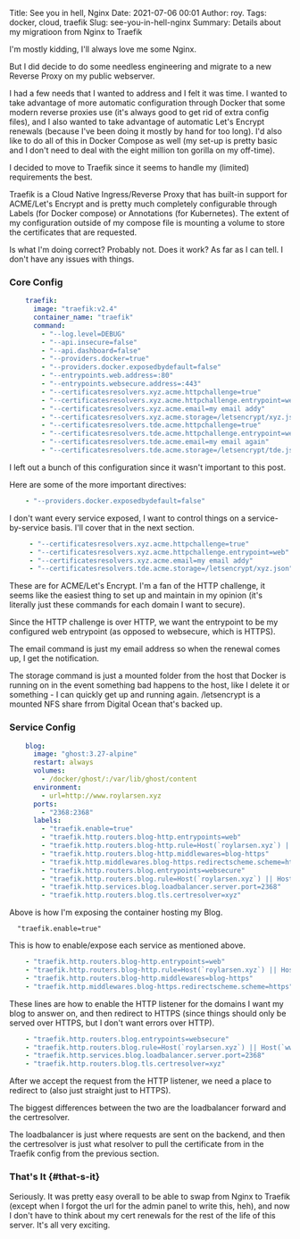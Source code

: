 Title: See you in hell, Nginx
Date: 2021-07-06 00:01
Author: roy.
Tags: docker, cloud, traefik
Slug: see-you-in-hell-nginx
Summary: Details about my migratioon from Nginx to Traefik

I'm mostly kidding, I'll always love me some Nginx.

But I did decide to do some needless engineering and migrate to a new Reverse Proxy on my public webserver.

I had a few needs that I wanted to address and I felt it was time. I wanted to take advantage of more automatic configuration through Docker that some modern reverse proxies use (it's always good to get rid of extra config files), and I also wanted to take advantage of automatic Let's Encrypt renewals (because I've been doing it mostly by hand for too long). I'd also like to do all of this in Docker Compose as well (my set-up is pretty basic and I don't need to deal with the eight million ton gorilla on my off-time).

I decided to move to Traefik since it seems to handle my (limited) requirements the best.

Traefik is a Cloud Native Ingress/Reverse Proxy that has built-in support for ACME/Let's Encrypt and is pretty much completely configurable through Labels (for Docker compose) or Annotations (for Kubernetes). The extent of my configuration outside of my compose file is mounting a volume to store the certificates that are requested.

Is what I'm doing correct? Probably not. Does it work? As far as I can tell. I don't have any issues with things.

### Core Config

```yaml
    traefik:  
      image: "traefik:v2.4"
      container_name: "traefik"
      command:
        - "--log.level=DEBUG"
        - "--api.insecure=false"
        - "--api.dashboard=false"
        - "--providers.docker=true"
        - "--providers.docker.exposedbydefault=false"
        - "--entrypoints.web.address=:80"
        - "--entrypoints.websecure.address=:443"
        - "--certificatesresolvers.xyz.acme.httpchallenge=true"
        - "--certificatesresolvers.xyz.acme.httpchallenge.entrypoint=web"
        - "--certificatesresolvers.xyz.acme.email=my email addy"
        - "--certificatesresolvers.xyz.acme.storage=/letsencrypt/xyz.json"
        - "--certificatesresolvers.tde.acme.httpchallenge=true"
        - "--certificatesresolvers.tde.acme.httpchallenge.entrypoint=web"
        - "--certificatesresolvers.tde.acme.email=my email again"
        - "--certificatesresolvers.tde.acme.storage=/letsencrypt/tde.json"
```

I left out a bunch of this configuration since it wasn't important to this post.

Here are some of the more important directives:

```yaml
    - "--providers.docker.exposedbydefault=false"
```

I don't want every service exposed, I want to control things on a service-by-service basis. I'll cover that in the next section.

```yaml
     - "--certificatesresolvers.xyz.acme.httpchallenge=true"
     - "--certificatesresolvers.xyz.acme.httpchallenge.entrypoint=web"
     - "--certificatesresolvers.xyz.acme.email=my email addy"
     - "--certificatesresolvers.tde.acme.storage=/letsencrypt/xyz.json"
```

These are for ACME/Let's Encrypt. I'm a fan of the HTTP challenge, it seems like the easiest thing to set up and maintain in my opinion (it's literally just these commands for each domain I want to secure).

Since the HTTP challenge is over HTTP, we want the entrypoint to be my configured web entrypoint (as opposed to websecure, which is HTTPS).

The email command is just my email address so when the renewal comes up, I get the notification.

The storage command is just a mounted folder from the host that Docker is running on in the event something bad happens to the host, like I delete it or something - I can quickly get up and running again. /letsencrypt is a mounted NFS share frrom Digital Ocean that's backed up.

### Service Config

```yaml
    blog:
      image: "ghost:3.27-alpine"
      restart: always
      volumes:
        - /docker/ghost/:/var/lib/ghost/content
      environment:
        - url=http://www.roylarsen.xyz
      ports:
        - "2368:2368"
      labels:
        - "traefik.enable=true"
        - "traefik.http.routers.blog-http.entrypoints=web"
        - "traefik.http.routers.blog-http.rule=Host(`roylarsen.xyz`) || Host(`www.roylarsen.xyz`)"
        - "traefik.http.routers.blog-http.middlewares=blog-https"
        - "traefik.http.middlewares.blog-https.redirectscheme.scheme=https"
        - "traefik.http.routers.blog.entrypoints=websecure"
        - "traefik.http.routers.blog.rule=Host(`roylarsen.xyz`) || Host(`www.roylarsen.xyz`)"
        - "traefik.http.services.blog.loadbalancer.server.port=2368"
        - "traefik.http.routers.blog.tls.certresolver=xyz"
```

Above is how I'm exposing the container hosting my Blog.

```
  "traefik.enable=true"
```

This is how to enable/expose each service as mentioned above.

```yaml
    - "traefik.http.routers.blog-http.entrypoints=web"
    - "traefik.http.routers.blog-http.rule=Host(`roylarsen.xyz`) || Host(`www.roylarsen.xyz`)"
    - "traefik.http.routers.blog-http.middlewares=blog-https"
    - "traefik.http.middlewares.blog-https.redirectscheme.scheme=https"
```

These lines are how to enable the HTTP listener for the domains I want my blog to answer on, and then redirect to HTTPS (since things should only be served over HTTPS, but I don't want errors over HTTP).

```yaml
    - "traefik.http.routers.blog.entrypoints=websecure"
    - "traefik.http.routers.blog.rule=Host(`roylarsen.xyz`) || Host(`www.roylarsen.xyz`)"
    - "traefik.http.services.blog.loadbalancer.server.port=2368"
    - "traefik.http.routers.blog.tls.certresolver=xyz"
```

After we accept the request from the HTTP listener, we need a place to redirect to (also just straight just to HTTPS).

The biggest differences between the two are the loadbalancer forward and the certresolver.

The loadbalancer is just where requests are sent on the backend, and then the certresolver is just what resolver to pull the certificate from in the Traefik config from the previous section.

### That's It {#that-s-it}

Seriously. It was pretty easy overall to be able to swap from Nginx to Traefik (except when I forgot the url for the admin panel to write this, heh), and now I don't have to think about my cert renewals for the rest of the life of this server. It's all very exciting.

</p>
